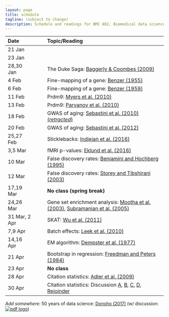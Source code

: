 ```yaml
---
layout: page
title: schedule
tagline: (subject to change)
description: Schedule and readings for BMI 882, Biomedical data science scholarly literature
---
```


| Date    | &nbsp;&nbsp;&nbsp;&nbsp;   | Topic/Reading  |
| :------ | -- | :----- |
| 21 Jan  |    |        | **No meeting**
| 23 Jan  |    |        | Tidy data: [Wickham (2014)](https://doi.org/10.18637/jss.v059.i10)
| 28,30 Jan   |    | The Duke Saga: [Baggerly & Coombes (2009)](https://projecteuclid.org/euclid.aoas/1267453942)
| 4 Feb       |    | Fine-mapping of a gene: [Benzer (1955)](https://doi.org/10.1073/pnas.41.6.344)
| 6 Feb       |    | Fine-mapping of a gene: [Benzer (1959)](https://doi.org/10.1073/pnas.45.11.1607)
| 11 Feb      |    | Prdm9: [Myers et al. (2010)](https://doi.org/10.1126/science.1182363)
| 13 Feb      |    | Prdm9: [Parvanov et al. (2010)](https://doi.org/10.1126/science.1181495)
| 18 Feb      |    | GWAS of aging: [Sebastini et al. (2010) (_retracted_)](https://doi.org/10.1126/science.1190532)
| 20 Feb      |    | GWAS of aging: [Sebastini et al. (2012)](https://doi.org/10.1371/journal.pone.0029848)
| 25,27 Feb   |    | Sticklebacks: [Indjeian et al. (2016)](https://doi.org/10.1016/j.cell.2015.12.007)
| 3,5 Mar     |    | fMRI p-values: [Eklund et al. (2016)](https://doi.org/10.1073/pnas.1602413113)
| 10 Mar      |    | False discovery rates: [Benjamini and Hochberg (1995)](https://doi.org/10.1111/j.2517-6161.1995.tb02031.x)
| 12 Mar      |    | False discovery rates: [Storey and Tibshirani (2003)](https://doi.org/10.1073/pnas.1530509100)
| 17,19 Mar   |    | **No class (spring break)** |
| 24,26 Mar   |    | Gene set enrichment analysis: [Mootha et al. (2003)](https://doi.org/10.1038/ng1180), [Subramanian et al. (2005)](https://doi.org/10.1073/pnas.0506580102)
| 31 Mar, 2 Apr |    | SKAT: [Wu et al. (2011)](https://doi.org/10.1016/j.ajhg.2011.05.029)
| 7,9 Apr     |    |  Batch effects: [Leek et al. (2010)](https://doi.org/10.1038/nrg2825)
| 14,16 Apr   |    | EM algorithm: [Dempster et al. (1977)](https://www.jstor.org/stable/2984875)
| 21 Apr      |    | Bootstrap in regression: [Freedman and Peters (1984)](https://www.jstor.org/stable/2288341)
| 23 Apr      |    | **No class**
| 28 Apr      |    | Citation statistics: [Adler et al. (2009)](https://projecteuclid.org/euclid.ss/1255009002)
| 30 Apr      |    | Citation statistics: Discussion [A](https://doi.org/10.1214/09-STS285A), [B](https://doi.org/10.1214/09-STS285B), [C](https://doi.org/10.1214/09-STS285C), [D](https://doi.org/10.1214/09-STS285D), [Rejoinder](https://doi.org/10.1214/09-STS285REJ)


_Add somewhere_:
50 years of data science: [Donoho (2017)](https://doi.org/10.1080/10618600.2017.1384734) (w/ discussion: [![pdf logo](https://kbroman.org/pages/icons16/pdf-icon.png)](https://www.biostat.wisc.edu/~kbroman/blog/50_years_datasci_with_disc.pdf))
